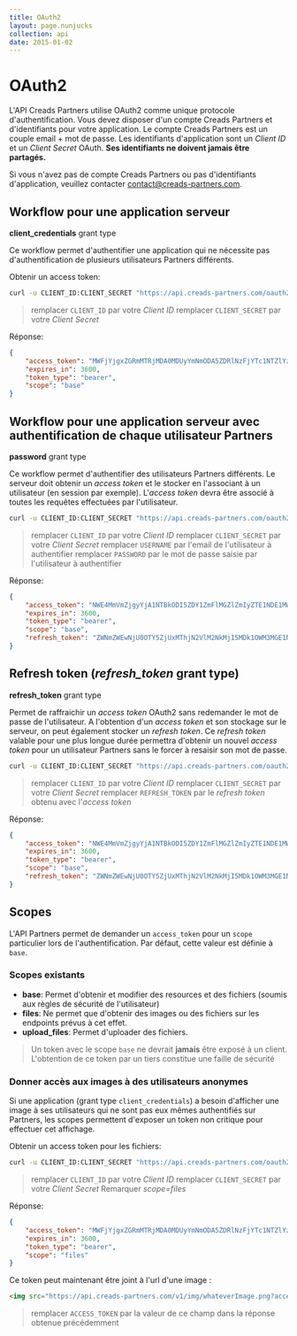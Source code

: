 ```yaml
---
title: OAuth2
layout: page.nunjucks
collection: api
date: 2015-01-02
---
```


# OAuth2

L'API Creads Partners utilise OAuth2 comme unique protocole d'authentification.
Vous devez disposer d'un compte Creads Partners et d'identifiants pour votre application.
Le compte Creads Partners est un couple email + mot de passe.
Les identifiants d'application sont un *Client ID* et un *Client Secret* OAuth.
**Ses identifiants ne doivent jamais être partagés.**

Si vous n'avez pas de compte Creads Partners ou pas d'identifiants d'application,
veuillez contacter contact@creads-partners.com.

## Workflow pour une application serveur

**client_credentials** grant type

Ce workflow permet d'authentifier une application qui ne nécessite pas d'authentification de plusieurs utilisateurs Partners différents.

Obtenir un access token:

```bash
curl -u CLIENT_ID:CLIENT_SECRET "https://api.creads-partners.com/oauth2/token" -d 'grant_type=client_credentials'
```

> remplacer `CLIENT_ID` par votre *Client ID*
> remplacer `CLIENT_SECRET` par votre *Client Secret*

Réponse:
```json
{
    "access_token": "MWFjYjgxZGRmMTRjMDA0MDUyYmNmODA5ZDRlNzFjYTc1NTZlYzc0ODMwYTc2OTE3NzIzYzY4ZDc0OGE4YWRhYg",
    "expires_in": 3600,
    "token_type": "bearer",
    "scope": "base"
}
```

## Workflow pour une application serveur avec authentification de chaque utilisateur Partners

**password** grant type

Ce workflow permet d'authentifier des utilisateurs Partners différents.
Le serveur doit obtenir un *access token* et le stocker en l'associant à un utilisateur (en session par exemple).
L'*access token* devra être associé à toutes les requêtes effectuées par l'utilisateur.

```bash
curl -u CLIENT_ID:CLIENT_SECRET "https://api.creads-partners.com/oauth2/token?grant_type=password' -d 'grant_type=password&username=USERNAME&password=PASSWORD'
```

> remplacer `CLIENT_ID` par votre *Client ID*
> remplacer `CLIENT_SECRET` par votre *Client Secret*
> remplacer `USERNAME` par l'email de l'utilisateur à authentifier
> remplacer `PASSWORD` par le mot de passe saisie par l'utilisateur à authentifier

Réponse:
```json
{
    "access_token": "NWE4MmVmZjgyYjA1NTBkODI5ZDY1ZmFlMGZlZmIyZTE1NDE1MWM2ZmQ0NjEwMjNlYmI0M2MxNDYxOTMyNmFlMQ",
    "expires_in": 3600,
    "token_type": "bearer",
    "scope": "base",
    "refresh_token": "ZWNmZWEwNjU0OTY5ZjUxMThjN2VlM2NkMjI5MDk1OWM3MGE1NTI2OTNmMzUwZWU3M2MzZTc0ZmFiMmVhYTk4Nw"
}
```


## Refresh token (*refresh_token* grant type)

**refresh_token** grant type

Permet de raffraichir un *access token* OAuth2 sans redemander le mot de passe de l'utilisateur.
A l'obtention d'un *access token* et son stockage sur le serveur, on peut également stocker un *refresh token*.
Ce *refresh token* valable pour une plus longue durée permettra d'obtenir un nouvel *access token* pour un utilisateur Partners sans le forcer à resaisir son mot de passe.

```bash
curl -u CLIENT_ID:CLIENT_SECRET "https://api.creads-partners.com/oauth2/token?grant_type=password' -d 'grant_type=refresh_token&refresh_token=REFRESH_TOKEN'
```

> remplacer `CLIENT_ID` par votre *Client ID*
> remplacer `CLIENT_SECRET` par votre *Client Secret*
> remplacer `REFRESH_TOKEN` par le *refresh token* obtenu avec l'*access token*

Réponse:
```json
{
    "access_token": "NWE4MmVmZjgyYjA1NTBkODI5ZDY1ZmFlMGZlZmIyZTE1NDE1MWM2ZmQ0NjEwMjNlYmI0M2MxNDYxOTMyNmFlMQ",
    "expires_in": 3600,
    "token_type": "bearer",
    "scope": "base",
    "refresh_token": "ZWNmZWEwNjU0OTY5ZjUxMThjN2VlM2NkMjI5MDk1OWM3MGE1NTI2OTNmMzUwZWU3M2MzZTc0ZmFiMmVhYTk4Nw"
}
```

## Scopes

L'API Partners permet de demander un `access_token` pour un `scope` particulier lors de l'authentification. Par défaut, cette valeur est définie à `base`.

### Scopes existants

* **base**: Permet d'obtenir et modifier des resources et des fichiers (soumis aux règles de sécurité de l'utilisateur)
* **files**: Ne permet que d'obtenir des images ou des fichiers sur les endpoints prévus à cet effet.
* **upload_files**: Permet d'uploader des fichiers.

> Un token avec le scope `base` ne devrait **jamais** être exposé à un client. L'obtention de ce token par un tiers constitue une faille de sécurité

### Donner accès aux images à des utilisateurs anonymes

Si une application (grant type `client_credentials`) a besoin d'afficher une image à ses utilisateurs qui ne sont pas eux mêmes authentifiés sur Partners, les scopes permettent d'exposer un token non critique pour effectuer cet affichage.


Obtenir un access token pour les fichiers:

```bash
curl -u CLIENT_ID:CLIENT_SECRET "https://api.creads-partners.com/oauth2/token" -d 'grant_type=client_credentials' -d 'scope=files'
```

> remplacer `CLIENT_ID` par votre *Client ID*
> remplacer `CLIENT_SECRET` par votre *Client Secret*
> Remarquer *scope=files*

Réponse:
```json
{
    "access_token": "MWFjYjgxZGRmMTRjMDA0MDUyYmNmODA5ZDRlNzFjYTc1NTZlYzc0ODMwYTc2OTE3NzIzYzY4ZDc0OGE4YWRhYg",
    "expires_in": 3600,
    "token_type": "bearer",
    "scope": "files"
}
```

Ce token peut maintenant être joint à l'url d'une image :

```html
<img src="https://api.creads-partners.com/v1/img/whateverImage.png?access_token=ACCESS_TOKEN">
```

> remplacer `ACCESS_TOKEN` par la valeur de ce champ dans la réponse obtenue précédemment

